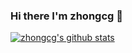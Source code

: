### Hi there I'm zhongcg 👋

[![zhongcg's github stats](https://github-readme-stats.vercel.app/api?username=zhongcg123&theme=dracula)](https://github.com/anuraghazra/github-readme-stats)


<!--
**zhongcg123/zhongcg123** is a ✨ _special_ ✨ repository because its `README.md` (this file) appears on your GitHub profile.

Here are some ideas to get you started:

- 🔭 I’m currently working on ...
- 🌱 I’m currently learning ...
- 👯 I’m looking to collaborate on ...
- 🤔 I’m looking for help with ...
- 💬 Ask me about ...
- 📫 How to reach me: ...
- 😄 Pronouns: ...
- ⚡ Fun fact: ...
-->
